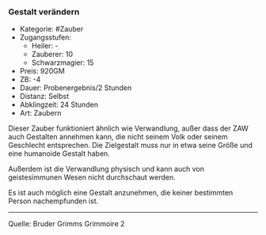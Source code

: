 ### Gestalt verändern

- Kategorie: #Zauber
- Zugangsstufen:
  - Heiler: -
  - Zauberer: 10
  - Schwarzmagier: 15
- Preis: 920GM
- ZB: -4
- Dauer: Probenergebnis/2 Stunden
- Distanz: Selbst
- Abklingzeit: 24 Stunden
- Art: Zaubern

Dieser Zauber funktioniert ähnlich wie Verwandlung, außer dass der ZAW auch Gestalten annehmen kann, die nicht seinem Volk oder seinem Geschlecht entsprechen. Die Zielgestalt muss nur in etwa seine Größe und eine humanoide Gestalt haben.

Außerdem ist die Verwandlung physisch und kann auch von geistesimmunen Wesen nicht durchschaut werden.

Es ist auch möglich eine Gestalt anzunehmen, die keiner bestimmten Person nachempfunden ist.

---

Quelle: Bruder Grimms Grimmoire 2
